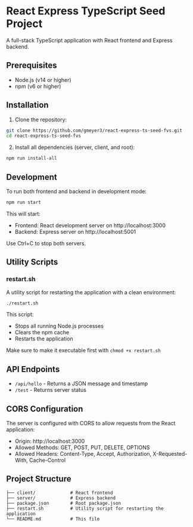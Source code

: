 # React Express TypeScript Seed Project

A full-stack TypeScript application with React frontend and Express backend.

## Prerequisites

- Node.js (v14 or higher)
- npm (v6 or higher)

## Installation

1. Clone the repository:
```bash
git clone https://github.com/gmeyer3/react-express-ts-seed-fvs.git
cd react-express-ts-seed-fvs
```

2. Install all dependencies (server, client, and root):
```bash
npm run install-all
```

## Development

To run both frontend and backend in development mode:
```bash
npm run start
```

This will start:
- Frontend: React development server on http://localhost:3000
- Backend: Express server on http://localhost:5001

Use Ctrl+C to stop both servers.

## Utility Scripts

### restart.sh

A utility script for restarting the application with a clean environment:
```bash
./restart.sh
```

This script:
- Stops all running Node.js processes
- Clears the npm cache
- Restarts the application

Make sure to make it executable first with `chmod +x restart.sh`

## API Endpoints

- `/api/hello` - Returns a JSON message and timestamp
- `/test` - Returns server status

## CORS Configuration

The server is configured with CORS to allow requests from the React application:
- Origin: http://localhost:3000
- Allowed Methods: GET, POST, PUT, DELETE, OPTIONS
- Allowed Headers: Content-Type, Accept, Authorization, X-Requested-With, Cache-Control

## Project Structure

```
├── client/             # React frontend
├── server/             # Express backend
├── package.json        # Root package.json
├── restart.sh          # Utility script for restarting the application
└── README.md           # This file
```